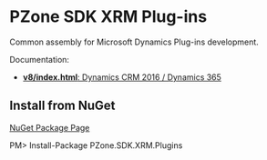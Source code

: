 # PZone SDK XRM Plug-ins
Common assembly for Microsoft Dynamics Plug-ins development.

Documentation:
<ul>
<li><a href="v8/"><b>v8/index.html</b>: Dynamics CRM 2016 / Dynamics 365</a></li>
</ul>

## Install from NuGet

<a href="https://preview.nuget.org/packages/PZone.SDK.XRM.Plugins/">NuGet Package Page</a>

PM> Install-Package PZone.SDK.XRM.Plugins